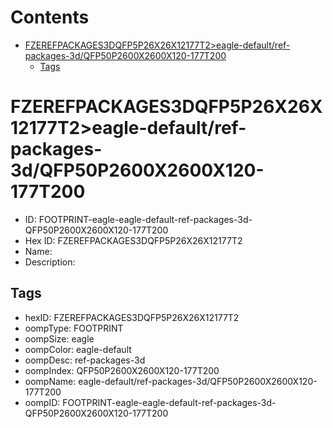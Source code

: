 



Contents
========

* [FZEREFPACKAGES3DQFP5P26X26X12177T2>eagle-default/ref-packages-3d/QFP50P2600X2600X120-177T200](#fzerefpackages3dqfp5p26x26x12177t2eagle-defaultref-packages-3dqfp50p2600x2600x120-177t200)
	* [Tags](#tags)

# FZEREFPACKAGES3DQFP5P26X26X12177T2>eagle-default/ref-packages-3d/QFP50P2600X2600X120-177T200

- ID: FOOTPRINT-eagle-eagle-default-ref-packages-3d-QFP50P2600X2600X120-177T200
- Hex ID: FZEREFPACKAGES3DQFP5P26X26X12177T2
- Name: 
- Description: 

## Tags

- hexID: FZEREFPACKAGES3DQFP5P26X26X12177T2
- oompType: FOOTPRINT
- oompSize: eagle
- oompColor: eagle-default
- oompDesc: ref-packages-3d
- oompIndex: QFP50P2600X2600X120-177T200
- oompName: eagle-default/ref-packages-3d/QFP50P2600X2600X120-177T200
- oompID: FOOTPRINT-eagle-eagle-default-ref-packages-3d-QFP50P2600X2600X120-177T200
